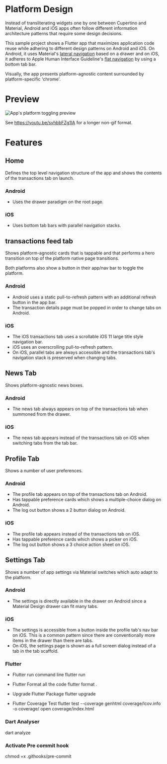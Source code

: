 # Platform Design

Instead of transliterating widgets one by one between Cupertino and Material,
Android and iOS apps often follow different information architecture patterns
that require some design decisions.

This sample project shows a Flutter app that maximizes application code reuse
while adhering to different design patterns on Android and iOS. On
Android, it uses Material's [lateral navigation](https://material.io/design/navigation/understanding-navigation.html#types-of-navigation)
based on a drawer and on iOS, it adheres to Apple Human Interface Guideline's
[flat navigation](https://developer.apple.com/design/human-interface-guidelines/ios/app-architecture/navigation/)
by using a bottom tab bar.

Visually, the app presents platform-agnostic content surrounded by
platform-specific 'chrome'.

# Preview

![App's platform toggling preview](adaptive-overview.gif)

See https://youtu.be/svhbbFZg1IA for a longer non-gif format.

# Features

## Home

Defines the top level navigation structure of the app and shows the contents
of the transactions tab on launch.

### Android

* Uses the drawer paradigm on the root page.

### iOS

* Uses bottom tab bars with parallel navigation stacks.

## transactions feed tab

Shows platform-agnostic cards that is tappable and that performs a hero
transition on top of the platform native page transitions.

Both platforms also show a button in their app/nav bar to toggle the platform.

### Android

* Android uses a static pull-to-refresh pattern with an additional refresh
button in the app bar.
* The transaction details page must be popped in order to change tabs on Android.

### iOS

* The iOS transactions tab uses a scrollable iOS 11 large title style navigation bar.
* iOS uses an overscrolling pull-to-refresh pattern.
* On iOS, parallel tabs are always accessible and the transactions tab's navigation
stack is preserved when changing tabs.

## News Tab

Shows platform-agnostic news boxes.

### Android

* The news tab always appears on top of the transactions tab when summoned from the
drawer.

### iOS

* The news tab appears instead of the transactions tab on iOS when switching tabs from
the tab bar.

## Profile Tab

Shows a number of user preferences.

### Android

* The profile tab appears on top of the transactions tab on Android.
* Has tappable preference cards which shows a multiple-choice dialog on Android.
* The log out button shows a 2 button dialog on Android.

### iOS

* The profile tab appears instead of the transactions tab on iOS.
* Has tappable preference cards which shows a picker on iOS.
* The log out button shows a 3 choice action sheet on iOS.

## Settings Tab

Shows a number of app settings via Material switches which auto adapt to the
platform.

### Android

* The settings is directly available in the drawer on Android since a Material
Design drawer can fit many tabs.

### iOS

* The settings is accessible from a button inside the profile tab's nav bar on
iOS. This is a common pattern since there are conventionally more items in the
drawer than there are tabs.
* On iOS, the settings page is shown as a full screen dialog instead of a tab
in the tab scaffold.


### Flutter

* Flutter run command line
flutter run

* Flutter Format all the code
flutter format .

* Upgrade Flutter Package
flutter upgrade

* Flutter Coverage Test
flutter test --coverage
genhtml coverage/lcov.info -o coverage/
open coverage/index.html

### Dart Analyser
dart analyze

### Activate Pre commit hook
chmod +x .githooks/pre-commit
